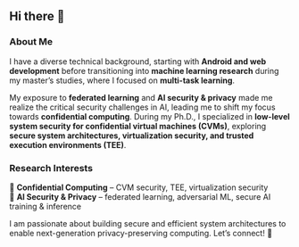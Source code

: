 ## Hi there 👋  

### About Me  
I have a diverse technical background, starting with **Android and web development** before transitioning into **machine learning research** during my master’s studies, where I focused on **multi-task learning**.  

My exposure to **federated learning** and **AI security & privacy** made me realize the critical security challenges in AI, leading me to shift my focus towards **confidential computing**. During my Ph.D., I specialized in **low-level system security for confidential virtual machines (CVMs)**, exploring **secure system architectures, virtualization security, and trusted execution environments (TEE)**.  

### Research Interests  
🔹 **Confidential Computing** – CVM security, TEE, virtualization security  
🔹 **AI Security & Privacy** – federated learning, adversarial ML, secure AI training & inference  

I am passionate about building secure and efficient system architectures to enable next-generation privacy-preserving computing. Let’s connect! 🚀  
